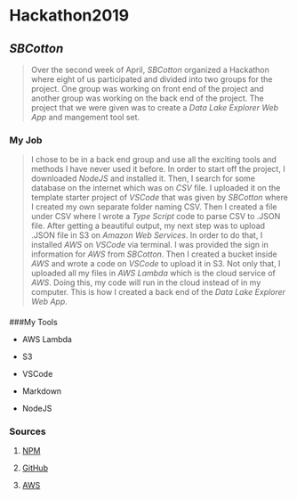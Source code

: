 # Hackathon2019

## _SBCotton_



> Over the second week of April, _SBCotton_ organized a Hackathon where eight of us participated and divided into two groups for the project. One group was working on front end of the project and another group was working on the back end of the project. The project that we were given was to create a _Data Lake Explorer Web App_ and mangement tool set.



### My Job

> I chose to be in a back end group and use all the exciting tools and methods I have never used it before. In order to start off the project, I downloaded _NodeJS_ and installed it. Then, I search for some database on the internet which was on _CSV_ file. I uploaded it on the template starter project of _VSCode_ that was given by _SBCotton_ where I created my own separate folder naming CSV. Then I created a file under CSV where I wrote a _Type Script_ code to parse CSV to .JSON file. After getting a beautiful output, my next step was to upload .JSON file in S3 on _Amazon Web Services_. In order to do that, I installed _AWS_ on _VSCode_ via terminal. I was provided the sign in information for _AWS_ from _SBCotton_. Then I created a bucket inside _AWS_ and wrote a code on _VSCode_ to upload it in S3. Not only that, I uploaded all my files in _AWS Lambda_ which is the cloud service of _AWS_. Doing this, my code will run in the cloud instead of in my computer. This is how I created a back end of the *Data Lake Explorer Web App*.

#### 

###My Tools

* AWS Lambda

* S3

* VSCode

* Markdown

* NodeJS

  

### Sources

1. [NPM](https://www.npmjs.com/)

2. [GitHub](https://www.github.com/)

3. [AWS](https://aws/amazon.com/)

   
